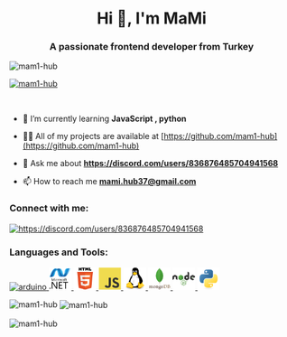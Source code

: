 <h1 align="center">Hi 👋, I'm MaMi</h1>
<h3 align="center">A passionate frontend developer from Turkey</h3>

<p align="left"> <img src="https://komarev.com/ghpvc/?username=mam1-hub&label=Profile%20views&color=0e75b6&style=flat" alt="mam1-hub" /> </p>

<p align="left"> <a href="https://github.com/ryo-ma/github-profile-trophy"><img src="https://github-profile-trophy.vercel.app/?username=mam1-hub" alt="mam1-hub" /></a> </p>

<p align="left"> <a href="https://twitter.com/" target="blank"><img src="https://img.shields.io/twitter/follow/?logo=twitter&style=for-the-badge" alt="" /></a> </p>

- 🌱 I’m currently learning **JavaScript , python**

- 👨‍💻 All of my projects are available at [https://github.com/mam1-hub](https://github.com/mam1-hub)

- 💬 Ask me about **https://discord.com/users/836876485704941568**

- 📫 How to reach me **mami.hub37@gmail.com**

<h3 align="left">Connect with me:</h3>
<p align="left">
<a href="https://discord.gg/https://discord.com/users/836876485704941568" target="blank"><img align="center" src="https://raw.githubusercontent.com/rahuldkjain/github-profile-readme-generator/master/src/images/icons/Social/discord.svg" alt="https://discord.com/users/836876485704941568" height="30" width="40" /></a>
</p>

<h3 align="left">Languages and Tools:</h3>
<p align="left"> <a href="https://www.arduino.cc/" target="_blank" rel="noreferrer"> <img src="https://cdn.worldvectorlogo.com/logos/arduino-1.svg" alt="arduino" width="40" height="40"/> </a> <a href="https://dotnet.microsoft.com/" target="_blank" rel="noreferrer"> <img src="https://raw.githubusercontent.com/devicons/devicon/master/icons/dot-net/dot-net-original-wordmark.svg" alt="dotnet" width="40" height="40"/> </a> <a href="https://www.w3.org/html/" target="_blank" rel="noreferrer"> <img src="https://raw.githubusercontent.com/devicons/devicon/master/icons/html5/html5-original-wordmark.svg" alt="html5" width="40" height="40"/> </a> <a href="https://developer.mozilla.org/en-US/docs/Web/JavaScript" target="_blank" rel="noreferrer"> <img src="https://raw.githubusercontent.com/devicons/devicon/master/icons/javascript/javascript-original.svg" alt="javascript" width="40" height="40"/> </a> <a href="https://www.linux.org/" target="_blank" rel="noreferrer"> <img src="https://raw.githubusercontent.com/devicons/devicon/master/icons/linux/linux-original.svg" alt="linux" width="40" height="40"/> </a> <a href="https://www.mongodb.com/" target="_blank" rel="noreferrer"> <img src="https://raw.githubusercontent.com/devicons/devicon/master/icons/mongodb/mongodb-original-wordmark.svg" alt="mongodb" width="40" height="40"/> </a> <a href="https://nodejs.org" target="_blank" rel="noreferrer"> <img src="https://raw.githubusercontent.com/devicons/devicon/master/icons/nodejs/nodejs-original-wordmark.svg" alt="nodejs" width="40" height="40"/> </a> <a href="https://www.python.org" target="_blank" rel="noreferrer"> <img src="https://raw.githubusercontent.com/devicons/devicon/master/icons/python/python-original.svg" alt="python" width="40" height="40"/> </a> </p>

<p><img align="left" src="https://github-readme-stats.vercel.app/api/top-langs?username=mam1-hub&show_icons=true&locale=en&layout=compact" alt="mam1-hub" /></p>

<p>&nbsp;<img align="center" src="https://github-readme-stats.vercel.app/api?username=mam1-hub&show_icons=true&locale=en" alt="mam1-hub" /></p>

<p><img align="center" src="https://github-readme-streak-stats.herokuapp.com/?user=mam1-hub&" alt="mam1-hub" /></p>

